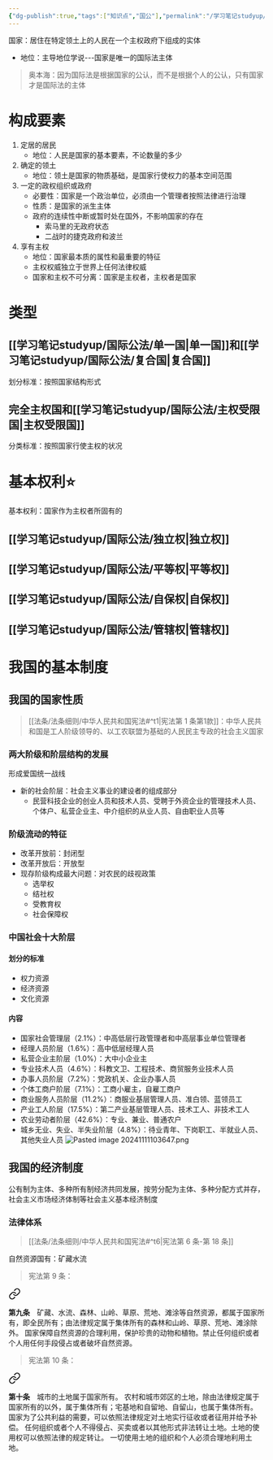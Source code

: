 ```yaml
---
{"dg-publish":true,"tags":["知识点","国公"],"permalink":"/学习笔记studyup/国际公法/国家/","dgPassFrontmatter":true,"created":"2024-10-08T10:33:35.928+08:00","updated":"2024-11-11T10:48:21.084+08:00"}
---
```


国家：居住在特定领土上的人民在一个主权政府下组成的实体
- 地位：主导地位学说---国家是唯一的国际法主体
>奥本海：因为国际法是根据国家的公认，而不是根据个人的公认，只有国家才是国际法的主体
# 构成要素
1. 定居的居民
	- 地位：人民是国家的基本要素，不论数量的多少
2. 确定的领土
	- 地位：领土是国家的物质基础，是国家行使权力的基本空间范围
3. 一定的政权组织或政府
	- 必要性：国家是一个政治单位，必须由一个管理者按照法律进行治理
	- 性质：是国家的派生主体
	- 政府的连续性中断或暂时处在国外，不影响国家的存在
		- 索马里的无政府状态
		- 二战时的捷克政府和波兰
4. 享有主权
	- 地位：国家最本质的属性和最重要的特征
	- 主权权威独立于世界上任何法律权威
	- 国家和主权不可分离：国家是主权者，主权者是国家
# 类型
## [[学习笔记studyup/国际公法/单一国\|单一国]]和[[学习笔记studyup/国际公法/复合国\|复合国]]
划分标准：按照国家结构形式
## 完全主权国和[[学习笔记studyup/国际公法/主权受限国\|主权受限国]]
分类标准：按照国家行使主权的状况
# 基本权利⭐
基本权利：国家作为主权者所固有的
## [[学习笔记studyup/国际公法/独立权\|独立权]]
## [[学习笔记studyup/国际公法/平等权\|平等权]]
## [[学习笔记studyup/国际公法/自保权\|自保权]]
## [[学习笔记studyup/国际公法/管辖权\|管辖权]]
# 我国的基本制度
## 我国的国家性质
> [[法条/法条细则/中华人民共和国宪法#^t1\|宪法第 1 条第1款]]：中华人民共和国是工人阶级领导的、以工农联盟为基础的人民民主专政的社会主义国家
### 两大阶级和阶层结构的发展
形成爱国统一战线
- 新的社会阶层：社会主义事业的建设者的组成部分
	- 民营科技企业的创业人员和技术人员、受聘于外资企业的管理技术人员、个体户、私营企业主、中介组织的从业人员、自由职业人员等
### 阶级流动的特征
- 改革开放前：封闭型
- 改革开放后：开放型
- 现存阶级构成最大问题：对农民的歧视政策
	- 选举权
	- 结社权
	- 受教育权
	- 社会保障权
### 中国社会十大阶层
#### 划分的标准
- 权力资源
- 经济资源
- 文化资源
#### 内容
- 国家社会管理层（2.1%）：中高低层行政管理者和中高层事业单位管理者
- 经理人员阶层（1.6%）：高中低层经理人员
- 私营企业主阶层（1.0%）：大中小企业主
- 专业技术人员（4.6%）：科教文卫、工程技术、商贸服务业技术人员
- 办事人员阶层（7.2%）：党政机关、企业办事人员
- 个体工商户阶层（7.1%）：工商小雇主，自雇工商户
- 商业服务人员阶层（11.2%）：商服业基层管理人员、准白领、蓝领员工
- 产业工人阶层（17.5%）：第二产业基层管理人员、技术工人、非技术工人
- 农业劳动者阶层（42.6%）：专业、兼业、普通农户
- 城乡无业、失业、半失业阶层（4.8%）：待业青年、下岗职工、半就业人员、其他失业人员
![Pasted image 20241111103647.png](/img/user/%E8%BF%90%E8%A1%8C%E6%9D%82/%E9%99%84%E4%BB%B6/Pasted%20image%2020241111103647.png)
## 我国的经济制度
公有制为主体、多种所有制经济共同发展，按劳分配为主体、多种分配方式并存，社会主义市场经济体制等社会主义基本经济制度
### 法律体系
> [[法条/法条细则/中华人民共和国宪法#^t6\|宪法第 6 条-第 18 条]]

自然资源国有：矿藏水流
>宪法第 9 条：
<div class="transclusion internal-embed is-loaded"><a class="markdown-embed-link" href="////#t9" aria-label="Open link"><svg xmlns="http://www.w3.org/2000/svg" width="24" height="24" viewBox="0 0 24 24" fill="none" stroke="currentColor" stroke-width="2" stroke-linecap="round" stroke-linejoin="round" class="svg-icon lucide-link"><path d="M10 13a5 5 0 0 0 7.54.54l3-3a5 5 0 0 0-7.07-7.07l-1.72 1.71"></path><path d="M14 11a5 5 0 0 0-7.54-.54l-3 3a5 5 0 0 0 7.07 7.07l1.71-1.71"></path></svg></a><div class="markdown-embed">



**第九条**　矿藏、水流、森林、山岭、草原、荒地、滩涂等自然资源，都属于国家所有，即全民所有；由法律规定属于集体所有的森林和山岭、草原、荒地、滩涂除外。
国家保障自然资源的合理利用，保护珍贵的动物和植物。禁止任何组织或者个人用任何手段侵占或者破坏自然资源。 

</div></div>


>宪法第 10 条：
<div class="transclusion internal-embed is-loaded"><a class="markdown-embed-link" href="////#t10" aria-label="Open link"><svg xmlns="http://www.w3.org/2000/svg" width="24" height="24" viewBox="0 0 24 24" fill="none" stroke="currentColor" stroke-width="2" stroke-linecap="round" stroke-linejoin="round" class="svg-icon lucide-link"><path d="M10 13a5 5 0 0 0 7.54.54l3-3a5 5 0 0 0-7.07-7.07l-1.72 1.71"></path><path d="M14 11a5 5 0 0 0-7.54-.54l-3 3a5 5 0 0 0 7.07 7.07l1.71-1.71"></path></svg></a><div class="markdown-embed">



**第十条**　城市的土地属于国家所有。
农村和城市郊区的土地，除由法律规定属于国家所有的以外，属于集体所有；宅基地和自留地、自留山，也属于集体所有。
国家为了公共利益的需要，可以依照法律规定对土地实行征收或者征用并给予补偿。
任何组织或者个人不得侵占、买卖或者以其他形式非法转让土地。土地的使用权可以依照法律的规定转让。
一切使用土地的组织和个人必须合理地利用土地。 

</div></div>
